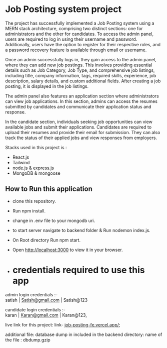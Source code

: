 # Job Posting system project

The project has successfully implemented a Job Posting system using a MERN stack architecture, comprising two distinct sections: one for administrators and the other for candidates. To access the admin panel, users are required to log in using their username and password. Additionally, users have the option to register for their respective roles, and a password recovery feature is available through email or username.

Once an admin successfully logs in, they gain access to the admin panel, where they can add new job postings. This involves providing essential details such as Job Category, Job Type, and comprehensive job listings, including title, company information, tags, required skills, experience, job description, salary details, and custom additional fields. After creating a job posting, it is displayed in the job listings.

The admin panel also features an application section where administrators can view job applications. In this section, admins can access the resumes submitted by candidates and communicate their application status and response.

In the candidate section, individuals seeking job opportunities can view available jobs and submit their applications. Candidates are required to upload their resumes and provide their email for submission. They can also track the status of their applied jobs and view responses from employers.

Stacks used in this project is :
- React.js
- Tailwind
- node.js & express.js
- MongoDB & mongoose

## How to Run this application

- clone this repository.
- Run npm install.
- change in .env file to your mongodb uri.
- to start server navigate to backend folder & Run nodemon index.js.
- On Root directory Run npm start.
- Open [http://localhost:3000](http://localhost:3000) to view it in your browser.

- # credentials required to use this app

admin login credentials	:-	
satish	| Satish@gmail.com	| Satish@123
		
candidate login credentials :-	
karan |	Karan@gmail.com |	Karan@123,


live link for this project:
link- [job-posting-fe.vercel.app/](url);

additional file:
database dump in included in the backend directory:
name of the file : dbdump.gzip



